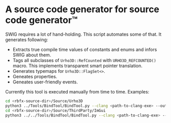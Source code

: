 A source code generator for source code generator™
==================================================

SWIG requires a lot of hand-holding. This script automates some of that.
It generates following:

* Extracts true compile time values of constants and enums and infors SWIG about them.
* Tags all subclasses of `Urho3D::RefCounted` with `URHO3D_REFCOUNTED()` macro. This implements transparent smart pointer translation.
* Generates typemaps for `Urho3D::FlagSet<>`.
* Geneates properties.
* Geneates user-friendly events.

Currently this tool is executed manually from time to time. Examples:

```sh
cd <rbfx-source-dir>/Source/Urho3D
python3 ../Tools/BindTool/BindTool.py --clang <path-to-clang-exe> --output <rbfx-source-dir>/Source/Urho3D/CSharp/Swig/generated/Urho3D <cmake-cache-dir>/Source/Urho3D/GeneratorOptions_Urho3D_Debug.txt BindAll.cpp
cd <rbfx-source-dir>/Source/ThirdParty/ImGui
python3 ../../Tools/BindTool/BindTool.py --clang <path-to-clang-exe> --output <rbfx-source-dir>/Source/Urho3D/CSharp/Swig/generated/ImGui <cmake-cache-dir>/Source/Urho3D/GeneratorOptions_ImGui_Debug.txt BindAll.cpp
```
